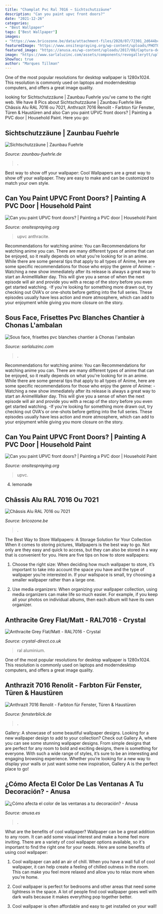 ```yaml
---
title: "Champlat Pvc Ral 7016 ~ Sichtschutzzäune"
description: "Can you paint upvc front doors?"
date: "2021-12-26"
categories:
- "Best Wallpaper"
tags: ["Best Wallpaper"]
images:
- "https://www.bricozone.be/data/attachment-files/2020/07/72301_2d644bc03c43cd48bfcb69e73f87f5af.jpg"
featuredImage: "https://www.onsitespraying.org/wp-content/uploads/PHOTO-2019-07-15-07-30-24-563x750.jpg"
featured_image: "https://anusa.es/wp-content/uploads/2017/08/Captura-de-pantalla-2017-08-22-a-las-13.38.02.png"
image: "https://www.sarlaluzinc.com/assets/components/revogallerytt/uploads/habillage/sous-face/Sous-face-frisettes-pvc-blanches-chantier-a-Chonas-l-ambalan/02.jpeg"
ShowToc: true
author: "Marques Tillman"
---
```



One of the most popular resolutions for desktop wallpaper is 1280x1024. This resolution is commonly used on laptops and moderndesktop computers, and offers a great image quality.

	

		
looking for Sichtschutzzäune | Zaunbau Fuehrle you've came to the right web. We have 8 Pics about Sichtschutzzäune | Zaunbau Fuehrle like Châssis Alu RAL 7016 ou 7021, Anthrazit 7016 Renolit - Farbton für Fenster, Türen &amp; Haustüren and also Can you paint UPVC front doors? | Painting a PVC door | Household Paint. Here you go:
		
    
## Sichtschutzzäune | Zaunbau Fuehrle

<img loading=lazy src="https://www.zaunbau-fuehrle.de/wp-content/uploads/2020/05/Sichtschutz-Doppelstabgitter_PVC_2.jpg" onerror="this.onerror=null;this.src='https://tse2.mm.bing.net/th?id=OIP.qEZVOP0euhLurF9NL8D7NwHaFj&amp;pid=15.1';" alt="Sichtschutzzäune | Zaunbau Fuehrle">

_Source: zaunbau-fuehrle.de_

>. 

	

Best way to show off your wallpaper:
Cool Wallpapers are a great way to show off your wallpaper. They are easy to make and can be customized to match your own style.

    
## Can You Paint UPVC Front Doors? | Painting A PVC Door | Household Paint

<img loading=lazy src="https://www.onsitespraying.org/wp-content/uploads/PHOTO-2019-07-15-07-30-24-563x750.jpg" onerror="this.onerror=null;this.src='https://tse4.mm.bing.net/th?id=OIP.sZBzA3klCb8aSO-fpq0gigHaJ3&amp;pid=15.1';" alt="Can you paint UPVC front doors? | Painting a PVC door | Household Paint">

_Source: onsitespraying.org_

>upvc anthracite. 

	

Recommendations for watching anime: You can
Recommendations for watching anime you can. There are many different types of anime that can be enjoyed, so it really depends on what you're looking for in an anime. While there are some general tips that apply to all types of Anime, here are some specific recommendations for those who enjoy the genre of Anime: 
-Watching a new show immediately after its release is always a great way to start an AnimeWalker day. This will give you a sense of when the next episode will air and provide you with a recap of the story before you even get started watching. 
-If you're looking for something more drawn out, try checking out OVA's or one-shots before getting into the full series. These episodes usually have less action and more atmosphere, which can add to your enjoyment while giving you more closure on the story.

    
## Sous Face, Frisettes Pvc Blanches Chantier à Chonas L&#039;ambalan

<img loading=lazy src="https://www.sarlaluzinc.com/assets/components/revogallerytt/uploads/habillage/sous-face/Sous-face-frisettes-pvc-blanches-chantier-a-Chonas-l-ambalan/02.jpeg" onerror="this.onerror=null;this.src='https://tse2.mm.bing.net/th?id=OIP.hDTFXqoi4jUBnXACaStxYAHaJ4&amp;pid=15.1';" alt="Sous face, frisettes pvc blanches chantier à Chonas l&#039;ambalan">

_Source: sarlaluzinc.com_

>. 

	

Recommendations for watching anime: You can
Recommendations for watching anime you can. There are many different types of anime that can be enjoyed, so it really depends on what you're looking for in an anime. While there are some general tips that apply to all types of Anime, here are some specific recommendations for those who enjoy the genre of Anime: 
-Watching a new show immediately after its release is always a great way to start an AnimeWalker day. This will give you a sense of when the next episode will air and provide you with a recap of the story before you even get started watching. 
-If you're looking for something more drawn out, try checking out OVA's or one-shots before getting into the full series. These episodes usually have less action and more atmosphere, which can add to your enjoyment while giving you more closure on the story.

    
## Can You Paint UPVC Front Doors? | Painting A PVC Door | Household Paint

<img loading=lazy src="https://www.onsitespraying.org/wp-content/uploads/IMG_0763-1000x750.jpg" onerror="this.onerror=null;this.src='https://tse2.mm.bing.net/th?id=OIP.rChlxThogWUTcQdz-HMe1AHaFj&amp;pid=15.1';" alt="Can you paint UPVC front doors? | Painting a PVC door | Household Paint">

_Source: onsitespraying.org_

>upvc. 

	

4. lemonade 

    
## Châssis Alu RAL 7016 Ou 7021

<img loading=lazy src="https://www.bricozone.be/data/attachment-files/2020/07/72301_2d644bc03c43cd48bfcb69e73f87f5af.jpg" onerror="this.onerror=null;this.src='https://tse2.mm.bing.net/th?id=OIP.LWRLwDxDzUi_y2nnP4f1rwHaJ4&amp;pid=15.1';" alt="Châssis Alu RAL 7016 ou 7021">

_Source: bricozone.be_

>. 

	

The Best Way to Store Wallpapers: A Storage Solution for Your Collection
When it comes to storing pictures, Wallpapers is the best way to go. Not only are they easy and quick to access, but they can also be stored in a way that is convenient for you. Here are five tips on how to store wallpapers:
1) Choose the right size: When deciding how much wallpaper to store, it’s important to take into account the space you have and the type of wallpaper you’re interested in. If your wallspace is small, try choosing a smaller wallpaper rather than a large one.

2) Use media organizers: When organizing your wallpaper collection, using media organizers can make life so much easier. For example, if you keep all your photos on individual albums, then each album will have its own organizer.

    
## Anthracite Grey Flat/Matt - RAL7016 - Crystal

<img loading=lazy src="http://crystal-direct.co.uk/wp-content/uploads/2019/10/Anthracite-Grey-Flat-Matt-RAL-7016.jpg" onerror="this.onerror=null;this.src='https://tse2.mm.bing.net/th?id=OIP.uAPU38ByJFRORxoJjlSCGgHaHa&amp;pid=15.1';" alt="Anthracite Grey Flat/Matt - RAL7016 - Crystal">

_Source: crystal-direct.co.uk_

>ral aluminium. 

	

One of the most popular resolutions for desktop wallpaper is 1280x1024. This resolution is commonly used on laptops and moderndesktop computers, and offers a great image quality.

    
## Anthrazit 7016 Renolit - Farbton Für Fenster, Türen &amp; Haustüren

<img loading=lazy src="https://www.fensterblick.de/files/bilder/farbe/renolit-exofol-mx/anthrazit-7016-glatt.jpg" onerror="this.onerror=null;this.src='https://tse1.mm.bing.net/th?id=OIP.T9QJ-iGKX3LjlEmIax77xwHaDa&amp;pid=15.1';" alt="Anthrazit 7016 Renolit - Farbton für Fenster, Türen &amp; Haustüren">

_Source: fensterblick.de_

>. 

	

Gallery: A showcase of some beautiful wallpaper designs.
Looking for a new wallpaper design to add to your collection? Check out Gallery A, where you can see some stunning wallpaper designs. From simple designs that are perfect for any room to bold and exciting designs, there is something for everyone. With such a wide range of styles, it’s sure to be an interesting and engaging browsing experience. Whether you’re looking for a new way to display your walls or just want some new inspiration, Gallery A is the perfect place to go!





	
	
    
## ¿Cómo Afecta El Color De Las Ventanas A Tu Decoración? - Anusa

<img loading=lazy src="https://anusa.es/wp-content/uploads/2017/08/Captura-de-pantalla-2017-08-22-a-las-13.38.02.png" onerror="this.onerror=null;this.src='https://tse3.mm.bing.net/th?id=OIP.Lx-sD5r_rhzRsoTv9lwxqwHaFi&amp;pid=15.1';" alt="¿Cómo afecta el color de las ventanas a tu decoración? - Anusa">

_Source: anusa.es_

>. 

	

What are the benefits of cool wallpaper?
Wallpaper can be a great addition to any room. It can add some visual interest and make a home feel more inviting. There are a variety of cool wallpaper options available, so it's important to find the right one for your needs. Here are some benefits of using cool wallpaper: 
1. Cool wallpaper can add an air of chill. When you have a wall full of cool wallpaper, it can help create a feeling of chilled outness in the room. This can make you feel more relaxed and allow you to relax more when you're home. 

2. Cool wallpaper is perfect for bedrooms and other areas that need some lightness in the space. A lot of people find cool wallpaper goes well with dark walls because it makes everything pop together better. 

3. Cool wallpaper is often affordable and easy to get installed on your wall!

